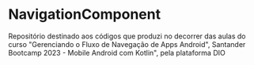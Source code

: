 # NavigationComponent
Repositório destinado aos códigos que produzi no decorrer das aulas do curso "Gerenciando o Fluxo de Navegação de Apps Android", Santander Bootcamp 2023 - Mobile Android com Kotlin", pela plataforma DIO
